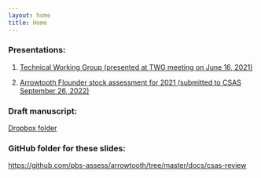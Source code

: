 ```yaml
---
layout: home
title: Home
---
```


### Presentations:

1. [Technical Working Group (presented at TWG meeting on June 16, 2021)](https://pbs-assess.github.io/arrowtooth/pre-review/pre-review.html)

1. [Arrowtooth Flounder stock assessment for 2021 (submitted to CSAS September 26, 2022)](https://pbs-assess.github.io/arrowtooth/csas-review/assessment-main.html)

### Draft manuscript:

[Dropbox folder](https://www.dropbox.com/s/h8jtykjyt4lyvxe/RPR_ArrowtoothSA_%2819-20Oct2022%29_Working_Paper_FOR_DISTRIBUTION_27Sep2022.pdf?dl=0)

### GitHub folder for these slides:

<https://github.com/pbs-assess/arrowtooth/tree/master/docs/csas-review>

